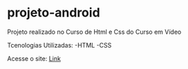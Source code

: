 # projeto-android
Projeto realizado no Curso de Html e Css do Curso em Vídeo

Tcenologias Utilizadas:
-HTML
-CSS



Acesse o site:
[Link](https://jordemar-d-bousquet.github.io/projeto-android/)
